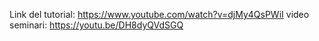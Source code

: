 Link del tutorial: https://www.youtube.com/watch?v=djMy4QsPWiI
video seminari: https://youtu.be/DH8dyQVdSGQ
